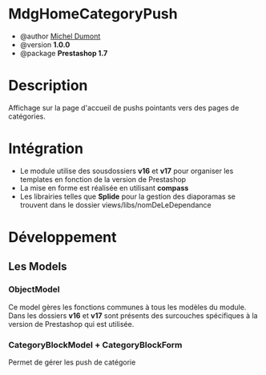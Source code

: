 # MdgHomeCategoryPush
* @author [Michel Dumont](https://michel.dumont.io)
* @version **1.0.0**
* @package **Prestashop 1.7**

# Description
Affichage sur la page d'accueil de pushs pointants vers des pages de catégories.

# Intégration
- Le module utilise des sousdossiers **v16** et **v17** pour organiser les templates en fonction de la version de Prestashop
- La mise en forme est réalisée en utilisant **compass**
- Les librairies telles que **Splide** pour la gestion des diaporamas se trouvent dans le dossier views/libs/nomDeLeDependance


# Développement
## Les Models
### ObjectModel
Ce model gères les fonctions communes à tous les modèles du module.
Dans les dossiers **v16** et **v17** sont présents des surcouches spécifiques à la version de Prestashop qui est utilisée.

### CategoryBlockModel + CategoryBlockForm
Permet de gérer les push de catégorie
